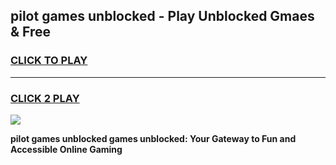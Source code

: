
## pilot games unblocked - Play Unblocked Gmaes & Free
<h3>
<a href="https://premium.freeplayer.one?title=pilot_games_unblocked&ref=19F">CLICK TO PLAY</a></h3>
<hr>

<h3>
<a href="https://premium.freeplayer.one?title=pilot_games_unblocked&ref=19F">CLICK 2 PLAY</a>
  
</h3>

<a href="https://premium.freeplayer.one?title=pilot_games_unblocked&ref=19F/"><img src="https://clearcache.store/games.png"></a>


**pilot games unblocked games unblocked: Your Gateway to Fun and Accessible Online Gaming**
